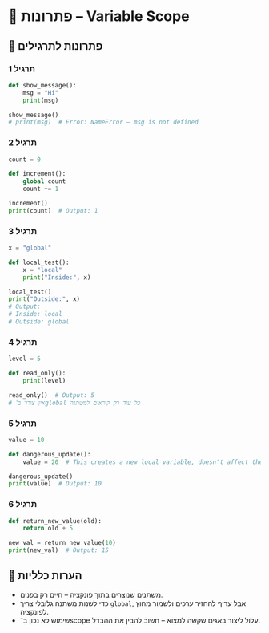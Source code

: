 # 📘 פתרונות – Variable Scope

## 🧪 פתרונות לתרגילים

### תרגיל 1
```python
def show_message():
    msg = "Hi"
    print(msg)

show_message()
# print(msg)  # Error: NameError – msg is not defined
```

### תרגיל 2
```python
count = 0

def increment():
    global count
    count += 1

increment()
print(count)  # Output: 1
```

### תרגיל 3
```python
x = "global"

def local_test():
    x = "local"
    print("Inside:", x)

local_test()
print("Outside:", x)
# Output:
# Inside: local
# Outside: global
```

### תרגיל 4
```python
level = 5

def read_only():
    print(level)

read_only()  # Output: 5
# אין צורך ב־global כל עוד רק קוראים למשתנה
```

### תרגיל 5
```python
value = 10

def dangerous_update():
    value = 20  # This creates a new local variable, doesn't affect the global one

dangerous_update()
print(value)  # Output: 10
```

### תרגיל 6
```python
def return_new_value(old):
    return old + 5

new_val = return_new_value(10)
print(new_val)  # Output: 15
```

## 💬 הערות כלליות

* משתנים שנוצרים בתוך פונקציה – חיים רק בפנים.
* כדי לשנות משתנה גלובלי צריך `global`, אבל עדיף להחזיר ערכים ולשמור מחוץ לפונקציה.
* שימוש לא נכון ב־scope עלול ליצור באגים שקשה למצוא – חשוב להבין את ההבדל.
